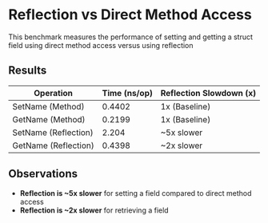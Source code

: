 # Reflection vs Direct Method Access

This benchmark measures the performance of setting and getting a struct field using direct method access versus using reflection

## Results

| Operation            | Time (ns/op) | Reflection Slowdown (x) |
|----------------------|--------------|-------------------------|
| SetName (Method)     | 0.4402       | 1x (Baseline)           |
| GetName (Method)     | 0.2199       | 1x (Baseline)           |
| SetName (Reflection) | 2.204        | ~5x slower              |
| GetName (Reflection) | 0.4398       | ~2x slower              |

## Observations
- **Reflection is ~5x slower** for setting a field compared to direct method access
- **Reflection is ~2x slower** for retrieving a field
